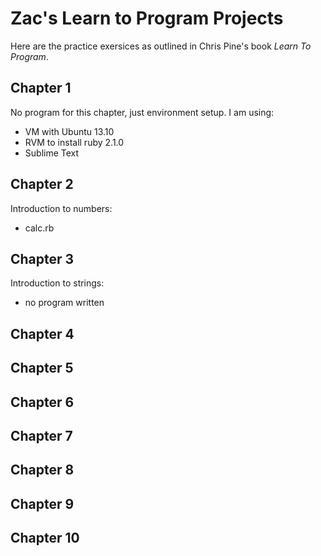 Zac's Learn to Program Projects
==============

Here are the practice exersices as outlined in Chris Pine's book *Learn To Program*.

Chapter 1
---------
No program for this chapter, just environment setup.
I am using:
* VM with Ubuntu 13.10
* RVM to install ruby 2.1.0
* Sublime Text

Chapter 2
---------
Introduction to numbers:
* calc.rb

Chapter 3
---------
Introduction to strings:
* no program written

Chapter 4
---------

Chapter 5
---------

Chapter 6
---------

Chapter 7
---------

Chapter 8
---------

Chapter 9
---------

Chapter 10
---------
